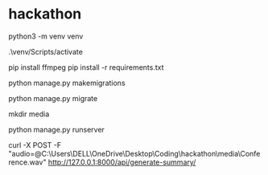# hackathon

python3 -m venv venv

.\venv/Scripts/activate

pip install ffmpeg
pip install -r requirements.txt

python manage.py makemigrations

python manage.py migrate

mkdir media

python manage.py runserver

curl -X POST -F "audio=@C:\Users\DELL\OneDrive\Desktop\Coding\hackathon\media\Conference.wav" http://127.0.0.1:8000/api/generate-summary/
